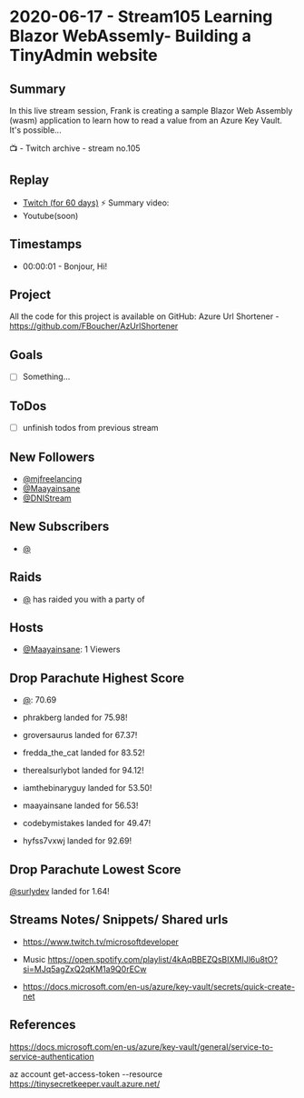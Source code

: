 
# 2020-06-17 - Stream105 Learning Blazor WebAssemly- Building a TinyAdmin website

Summary
-------

In this live stream session, Frank is creating a sample Blazor Web Assembly (wasm) application to learn how to read a value from an Azure Key Vault. It's possible... 

📺 - Twitch archive - stream no.105

Replay
------

- [Twitch (for 60 days)](https://www.twitch.tv/videos/)
⚡ Summary video:
- Youtube(soon)


Timestamps
--------

- 00:00:01 - Bonjour, Hi!


Project
-------

All the code for this project is available on GitHub: Azure Url Shortener - https://github.com/FBoucher/AzUrlShortener



Goals
-----

- [ ] Something...



ToDos
-----
- [ ] unfinish todos from previous stream


New Followers
-------------

- [@mjfreelancing](https://www.twitch.tv/mjfreelancing)
- [@Maayainsane](https://www.twitch.tv/Maayainsane)
- [@DNIStream](https://www.twitch.tv/DNIStream)





New Subscribers
---------------

- [@](https://www.twitch.tv/)


Raids
------

- [@](https://www.twitch.tv/) has raided you with a party of 



Hosts
------

- [@Maayainsane](https://www.twitch.tv/Maayainsane): 1 Viewers


Drop Parachute Highest Score
----------------------------

- [@](https://www.twitch.tv/):  70.69

- phrakberg landed for 75.98!
- groversaurus landed for 67.37!
- fredda_the_cat landed for 83.52!
- therealsurlybot landed for 94.12!
- iamthebinaryguy landed for 53.50!
- maayainsane landed for 56.53!
- codebymistakes landed for 49.47!
- hyfss7vxwj landed for 92.69!


Drop Parachute Lowest Score
----------------------------

[@surlydev](https://www.twitch.tv/surlydev) landed for 1.64!



Streams Notes/ Snippets/ Shared urls
-----------------------------------

- https://www.twitch.tv/microsoftdeveloper

- Music https://open.spotify.com/playlist/4kAqBBEZQsBIXMIJl6u8tO?si=MJq5agZxQ2qKM1a9Q0rECw

- https://docs.microsoft.com/en-us/azure/key-vault/secrets/quick-create-net


References
----------

https://docs.microsoft.com/en-us/azure/key-vault/general/service-to-service-authentication

az account get-access-token --resource https://tinysecretkeeper.vault.azure.net/